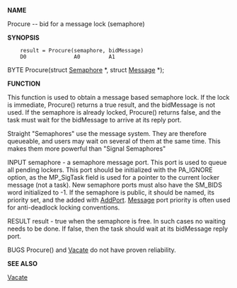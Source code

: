 
**NAME**

Procure -- bid for a message lock (semaphore)

**SYNOPSIS**

```
    result = Procure(semaphore, bidMessage)
    D0               A0         A1

```
BYTE Procure(struct [Semaphore](Semaphore) *, struct [Message](Message) *);

**FUNCTION**

This function is used to obtain a message based semaphore lock.  If
the lock is immediate, Procure() returns a true result, and the
bidMessage is not used.   If the semaphore is already locked,
Procure() returns false, and the task must wait for the bidMessage
to arrive at its reply port.

Straight &#034;Semaphores&#034; use the message system.  They are therefore
queueable, and users may wait on several of them at the same time.
This makes them more powerful than &#034;Signal Semaphores&#034;

INPUT
semaphore - a semaphore message port.  This port is used to queue
all pending lockers.  This port should be initialized with the
PA_IGNORE option, as the MP_SigTask field is used for a pointer to
the current locker message (not a task). New semaphore ports must
also have the SM_BIDS word initialized to -1.  If the semaphore is
public, it should be named, its priority set, and the added with
[AddPort](AddPort). [Message](Message) port priority is often used for anti-deadlock
locking conventions.

RESULT
result - true when the semaphore is free.  In such cases no waiting
needs to be done.  If false, then the task should wait at its
bidMessage reply port.

BUGS
Procure() and [Vacate](Vacate) do not have proven reliability.

**SEE ALSO**

[Vacate](Vacate)
